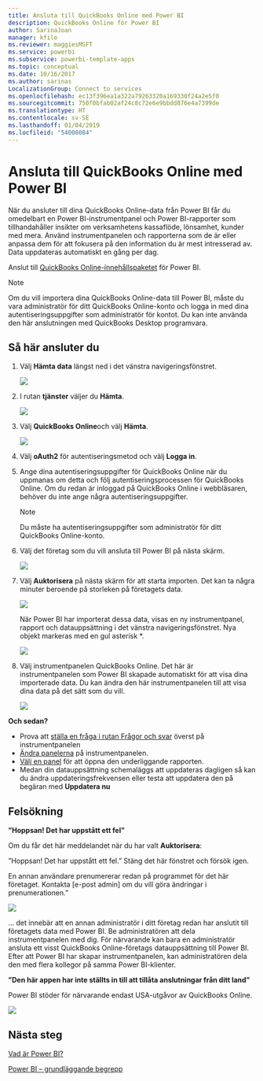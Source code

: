 ```yaml
---
title: Ansluta till QuickBooks Online med Power BI
description: QuickBooks Online för Power BI
author: SarinaJoan
manager: kfile
ms.reviewer: maggiesMSFT
ms.service: powerbi
ms.subservice: powerbi-template-apps
ms.topic: conceptual
ms.date: 10/16/2017
ms.author: sarinas
LocalizationGroup: Connect to services
ms.openlocfilehash: ec13f396ea1a322a79263320a169330f24a2e5f0
ms.sourcegitcommit: 750f0bfab02af24c8c72e6e9bbdd876e4a7399de
ms.translationtype: HT
ms.contentlocale: sv-SE
ms.lasthandoff: 01/04/2019
ms.locfileid: "54008084"
---
```

# <a name="connect-to-quickbooks-online-with-power-bi"></a>Ansluta till QuickBooks Online med Power BI
När du ansluter till dina QuickBooks Online-data från Power BI får du omedelbart en Power BI-instrumentpanel och Power BI-rapporter som tillhandahåller insikter om verksamhetens kassaflöde, lönsamhet, kunder med mera. Använd instrumentpanelen och rapporterna som de är eller anpassa dem för att fokusera på den information du är mest intresserad av. Data uppdateras automatiskt en gång per dag.

Anslut till [QuickBooks Online-innehållspaketet](https://dxt.powerbi.com/getdata/services/quickbooks-online) för Power BI.

>[!NOTE]
>Om du vill importera dina QuickBooks Online-data till Power BI, måste du vara administratör för ditt QuickBooks Online-konto och logga in med dina autentiseringsuppgifter som administratör för kontot. Du kan inte använda den här anslutningen med QuickBooks Desktop programvara. 

## <a name="how-to-connect"></a>Så här ansluter du
1. Välj **Hämta data** längst ned i det vänstra navigeringsfönstret.
   
   ![](media/service-connect-to-quickbooks-online/pbi_getdata.png) 
2. I rutan **tjänster** väljer du **Hämta**.
   
   ![](media/service-connect-to-quickbooks-online/pbi_getservices.png) 
3. Välj **QuickBooks Online**och välj **Hämta**.
   
   ![](media/service-connect-to-quickbooks-online/qbo.png)
4. Välj **oAuth2** för autentiseringsmetod och välj **Logga in**. 
5. Ange dina autentiseringsuppgifter för QuickBooks Online när du uppmanas om detta och följ autentiseringsprocessen för QuickBooks Online. Om du redan är inloggad på QuickBooks Online i webbläsaren, behöver du inte ange några autentiseringsuppgifter.
   >[!NOTE]
   >Du måste ha autentiseringsuppgifter som administratör för ditt QuickBooks Online-konto.
6. Välj det företag som du vill ansluta till Power BI på nästa skärm.
   
   ![](media/service-connect-to-quickbooks-online/pbi_qbo_almost.png)
7. Välj **Auktorisera** på nästa skärm för att starta importen. Det kan ta några minuter beroende på storleken på företagets data. 
   
   ![](media/service-connect-to-quickbooks-online/pbi_qbo_authorizesm.png)
   
   När Power BI har importerat dessa data, visas en ny instrumentpanel, rapport och datauppsättning i det vänstra navigeringsfönstret. Nya objekt markeras med en gul asterisk \*.
   
   ![](media/service-connect-to-quickbooks-online/pbi_qbo_leftnavnew.png)
8. Välj instrumentpanelen QuickBooks Online. Det här är instrumentpanelen som Power BI skapade automatiskt för att visa dina importerade data. Du kan ändra den här instrumentpanelen till att visa dina data på det sätt som du vill. 
   
   ![](media/service-connect-to-quickbooks-online/pbi_qbo_dash.png)

**Och sedan?**

* Prova att [ställa en fråga i rutan Frågor och svar](consumer/end-user-q-and-a.md) överst på instrumentpanelen
* [Ändra panelerna](service-dashboard-edit-tile.md) på instrumentpanelen.
* [Välj en panel](consumer/end-user-tiles.md) för att öppna den underliggande rapporten.
* Medan din datauppsättning schemaläggs att uppdateras dagligen så kan du ändra uppdateringsfrekvensen eller testa att uppdatera den på begäran med **Uppdatera nu**

## <a name="troubleshooting"></a>Felsökning
**”Hoppsan! Det har uppstått ett fel”**

Om du får det här meddelandet när du har valt **Auktorisera**:

”Hoppsan! Det har uppstått ett fel.” Stäng det här fönstret och försök igen.

En annan användare prenumererar redan på programmet för det här företaget. Kontakta [e-post admin] om du vill göra ändringar i prenumerationen.”

![](media/service-connect-to-quickbooks-online/pbi_qbo_oopssm.png)

... det innebär att en annan administratör i ditt företag redan har anslutit till företagets data med Power BI. Be administratören att dela instrumentpanelen med dig. För närvarande kan bara en administratör ansluta ett visst QuickBooks Online-företags datauppsättning till Power BI. Efter att Power BI har skapar instrumentpanelen, kan administratören dela den med flera kollegor på samma Power BI-klienter.

**”Den här appen har inte ställts in till att tillåta anslutningar från ditt land”**

Power BI stöder för närvarande endast USA-utgåvor av QuickBooks Online. 

![](media/service-connect-to-quickbooks-online/pbi_qbo_countrynotsupported.png)

## <a name="next-steps"></a>Nästa steg
[Vad är Power BI?](power-bi-overview.md)

[Power BI – grundläggande begrepp](consumer/end-user-basic-concepts.md)

